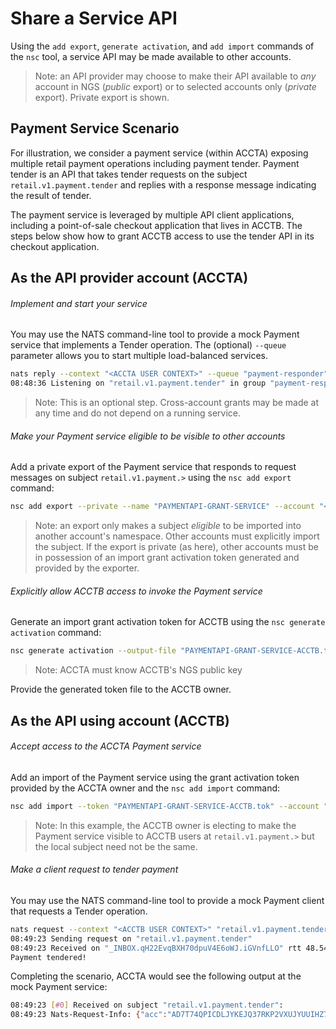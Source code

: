 # Share a Service API

Using the `add export`, `generate activation`, and `add import` commands of the `nsc` tool, a service API may be made available to other accounts.

> Note: an API provider may choose to make their API available to _any_ account in NGS (_public_ export) or to
> selected accounts only (_private_ export). Private export is shown.

## Payment Service Scenario

For illustration, we consider a payment service (within ACCTA) exposing multiple retail
payment operations including payment tender. Payment tender is an API that takes tender requests on the subject
`retail.v1.payment.tender` and replies with a response message indicating the result of tender. 

The payment service is leveraged by multiple API client applications, including a point-of-sale checkout application that lives in ACCTB.
The steps below show how to grant ACCTB access to use the tender API in its checkout application.

## As the API provider account (ACCTA)

###### Implement and start your service
You may use the NATS command-line tool to provide a mock Payment service that implements a Tender operation. The (optional)
`--queue` parameter allows you to start multiple load-balanced services.
```bash
nats reply --context "<ACCTA USER CONTEXT>" --queue "payment-responder" "retail.v1.payment.tender" "Payment tendered!"
08:48:36 Listening on "retail.v1.payment.tender" in group "payment-responder"
```
> Note: This is an optional step. Cross-account grants may be made at any time and do not depend on a running service. 

###### Make your Payment service eligible to be visible to other accounts
Add a private export of the Payment service that responds to request messages on subject `retail.v1.payment.>` using the 
`nsc add export` command:

```bash
nsc add export --private --name "PAYMENTAPI-GRANT-SERVICE" --account "<ACCTA NAME>" --subject "retail.v1.payment.>" --service
```

> Note: an export only makes a subject _eligible_ to be imported into another account's namespace. Other accounts must
> explicitly import the subject. If the export is private (as here), other accounts must be in possession of an
> import grant activation token generated and provided by the exporter.

###### Explicitly allow ACCTB access to invoke the Payment service

Generate an import grant activation token for ACCTB using the `nsc generate activation` command:
```bash
nsc generate activation --output-file "PAYMENTAPI-GRANT-SERVICE-ACCTB.tok" --account "<ACCTA NAME>" --subject "retail.v1.payment.>" --target-account "<ACCTB PUBLICKEY>"
```
> Note: ACCTA must know ACCTB's NGS public key

Provide the generated token file to the ACCTB owner. 

## As the API using account (ACCTB)

###### Accept access to the ACCTA Payment service
Add an import of the Payment service using the grant activation token provided by the ACCTA owner and the `nsc add import` command:
```bash
nsc add import --token "PAYMENTAPI-GRANT-SERVICE-ACCTB.tok" --account "<ACCTB NAME>" --name "PAYMENTAPI-GRANT-SERVICE" --local-subject "retail.v1.payment.>"
```
> Note: In this example, the ACCTB owner is electing to make the Payment service visible to ACCTB users at `retail.v1.payment.>` but the local subject need not be the same.

###### Make a client request to tender payment
You may use the NATS command-line tool to provide a mock Payment client that requests a Tender operation.
```bash
nats request --context "<ACCTB USER CONTEXT>" "retail.v1.payment.tender" "Tender my payment please!"
08:49:23 Sending request on "retail.v1.payment.tender"
08:49:23 Received on "_INBOX.qH22EvqBXH70dpuV4E6oWJ.iGVnfLLO" rtt 48.544434ms
Payment tendered!
```

Completing the scenario, ACCTA would see the following output at the mock Payment service:
```bash
08:49:23 [#0] Received on subject "retail.v1.payment.tender":
08:49:23 Nats-Request-Info: {"acc":"AD7T74QPICDLJYKEJQ37RKP2VXUJYUUIHZ7XMGMWFEOZNKVO3VBF46F7","rtt":88255126}
```